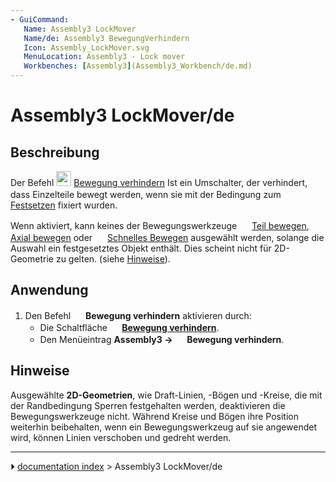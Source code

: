 ```yaml
---
- GuiCommand:
   Name: Assembly3 LockMover
   Name/de: Assembly3 BewegungVerhindern
   Icon: Assembly_LockMover.svg‎‎
   MenuLocation: Assembly3 - Lock mover
   Workbenches: [Assembly3](Assembly3_Workbench/de.md)
---
```


# Assembly3 LockMover/de

## Beschreibung

Der Befehl <img alt="" src=images/Assembly_LockMover.svg  style="width:24px;"> [Bewegung verhindern](Assembly3_LockMover/de.md) Ist ein Umschalter, der verhindert, dass Einzelteile bewegt werden, wenn sie mit der Bedingung zum <img alt="" src=images/Assembly_ConstraintLock.svg‎‎  style="width:16px;"> [Festsetzen](Assembly3_ConstraintLock/de.md) fixiert wurden.

Wenn aktiviert, kann keines der Bewegungswerkzeuge <img alt="" src=images/Assembly_Move.svg‎‎  style="width:16px;"> [Teil bewegen](Assembly3_MovePart/de.md), <img alt="" src=images/Assembly_AxialMove.svg‎‎  style="width:16px;"> [Axial bewegen](Assembly3_AxialMove/de.md) oder <img alt="" src=images/Assembly_QuickMove.svg‎‎  style="width:16px;"> [Schnelles Bewegen](Assembly3_QuickMove/de.md) ausgewählt werden, solange die Auswahl ein festgesetztes Objekt enthält. Dies scheint nicht für 2D-Geometrie zu gelten. (siehe [Hinweise](#Hinweise.md)).

## Anwendung

1.  Den Befehl <img alt="" src=images/Assembly_LockMover.svg  style="width:16px;"> **Bewegung verhindern** aktivieren durch:
    -   Die Schaltfläche **<img src="images/Assembly_LockMover.svg" width=16px> [Bewegung verhindern](Assembly3_LockMover/de.md)**.
    -   Den Menüeintrag **Assembly3 → <img src="images/Assembly_LockMover.svg" width=16px> Bewegung verhindern**.

## Hinweise

Ausgewählte **2D-Geometrien**, wie Draft-Linien, -Bögen und -Kreise, die mit der Randbedingung Sperren festgehalten werden, deaktivieren die Bewegungswerkzeuge nicht. Während Kreise und Bögen ihre Position weiterhin beibehalten, wenn ein Bewegungswerkzeug auf sie angewendet wird, können Linien verschoben und gedreht werden.



---
⏵ [documentation index](../README.md) > Assembly3 LockMover/de
